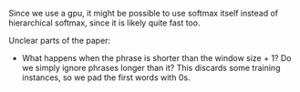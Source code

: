 
Since we use a gpu, it might be possible to use softmax itself instead of hierarchical softmax, since it is likely quite fast too.

Unclear parts of the paper:
- What happens when the phrase is shorter than the window size + 1? Do we simply ignore phrases longer than it? This discards some training instances, so we pad the first words with 0s.
